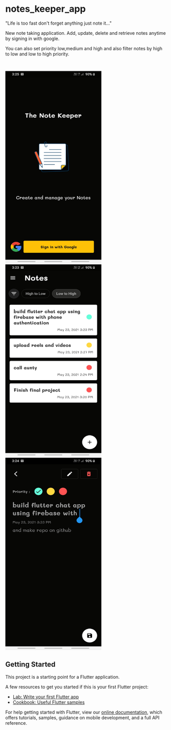 # notes_keeper_app

<p>"Life is too fast don't forget anything just note it..."</p>
<p>New note taking application. Add, update, delete and retrieve notes anytime by signing in with google.</p>
<p>You can also set priority low,medium and high and also filter notes by high to low and low to high priority.</p>
<br>

<img src="https://github.com/ChiragBoghara/notes-keeper-app/blob/master/assets/images/login_screen.jpg" height="600" width="300"></img>
<img src="https://github.com/ChiragBoghara/notes-keeper-app/blob/master/assets/images/home_screen.jpg" height="600" width="300"></img>
<img src="https://github.com/ChiragBoghara/notes-keeper-app/blob/master/assets/images/detail_screen.jpg" height="600" width="300"></img>
## Getting Started

This project is a starting point for a Flutter application.

A few resources to get you started if this is your first Flutter project:

- [Lab: Write your first Flutter app](https://flutter.dev/docs/get-started/codelab)
- [Cookbook: Useful Flutter samples](https://flutter.dev/docs/cookbook)

For help getting started with Flutter, view our
[online documentation](https://flutter.dev/docs), which offers tutorials,
samples, guidance on mobile development, and a full API reference.
